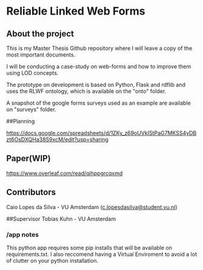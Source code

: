 # Reliable Linked Web Forms

## About the project 
 This is my Master Thesis Github repository where I will leave a copy of the most important documents.
 
 I will be conducting a case-study on web-forms and how to improve them using LOD concepts.

The prototype on development is based on Python, Flask and rdflib and uses the RLWF ontology, which is available on the "onto" folder.

A snapshot of the google forms surveys used as an example are available on "surveys" folder.

##Planning

https://docs.google.com/spreadsheets/d/1ZKy_z69oUVkIStPaG7MKSS4yDBzt6OsDXQHa38S9xcM/edit?usp=sharing

## Paper(WIP)

https://www.overleaf.com/read/qjhppgrcqxmd

## Contributors
   Caio Lopes da Silva - VU Amsterdam (c.lopesdasilva@student.vu.nl)

##Supervisor
   Tobias Kuhn - VU Amsterdam

### /app notes

This python app requires some pip installs that will be available on requirements.txt.
I also reccomend having a Virtual Enviroment to avoid a lot of clutter  on your python installation.


